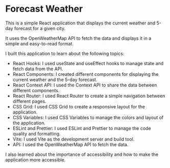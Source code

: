 # Forecast Weather

This is a simple React application that displays the current weather and 5-day forecast for a given city.

It uses the OpenWeatherMap API to fetch the data and displays it in a simple and easy-to-read format.

I built this application to learn about the following topics:

- React Hooks: I used useState and useEffect hooks to manage state and fetch data from the API.
- React Components: I created different components for displaying the current weather and the 5-day forecast.
- React Context API: I used the Context API to share the data between different components.
- React Router: I used React Router to create a simple navigation between different pages.
- CSS Grid: I used CSS Grid to create a responsive layout for the application.
- CSS Variables: I used CSS Variables to manage the colors and layout of the application.
- ESLint and Prettier: I used ESLint and Prettier to manage the code quality and formatting.
- Vite: I used Vite as the development server and build tool.
- API: I used the OpenWeatherMap API to fetch the data.

I also learned about the importance of accessibility and how to make the application more accessible.

